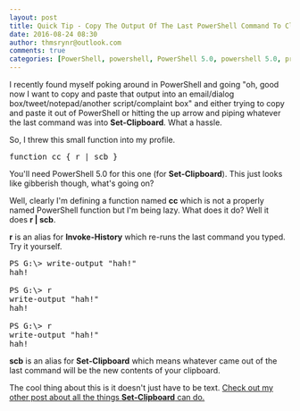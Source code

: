 ```yaml
---
layout: post
title: Quick Tip - Copy The Output Of The Last PowerShell Command To Clipboard
date: 2016-08-24 08:30
author: thmsrynr@outlook.com
comments: true
categories: [PowerShell, powershell, PowerShell 5.0, powershell 5.0, profile]
---
```

I recently found myself poking around in PowerShell and going "oh, good now I want to copy and paste that output into an email/dialog box/tweet/notepad/another script/complaint box" and either trying to copy and paste it out of PowerShell or hitting the up arrow and piping whatever the last command was into <strong>Set-Clipboard</strong>. What a hassle.

So, I threw this small function into my profile.

<pre class="lang:ps decode:true ">function cc { r | scb }</pre>

You'll need PowerShell 5.0 for this one (for <strong>Set-Clipboard</strong>). This just looks like gibberish though, what's going on?

Well, clearly I'm defining a function named <strong>cc</strong> which is not a properly named PowerShell function but I'm being lazy. What does it do? Well it does <strong>r | scb</strong>.

<strong>r</strong> is an alias for <strong>Invoke-History</strong> which re-runs the last command you typed. Try it yourself.

<pre class="lang:ps decode:true">PS G:\&gt; write-output "hah!"
hah!

PS G:\&gt; r
write-output "hah!"
hah!

PS G:\&gt; r
write-output "hah!"
hah!</pre>

<strong>scb</strong> is an alias for <strong>Set-Clipboard</strong> which means whatever came out of the last command will be the new contents of your clipboard.

The cool thing about this is it doesn't just have to be text. <a href="http://www.workingsysadmin.com/new-stuff-get-clipboard-and-set-clipboard-new-in-powershell-5-0/" target="_blank">Check out my other post about all the things <strong>Set-Clipboard</strong> can do.</a>
